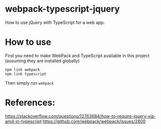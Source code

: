 # webpack-typescript-jquery
How to use jQuery with TypeScript for a web app.

# How to use
First you need to make WebPack and TypeScript available in this project (assuming they are installed globally)
~~~~
npm link webpack
npm link typescript
~~~~

Then simply run `webpack`


# References:
https://stackoverflow.com/questions/12763684/how-to-require-jquery-via-amd-in-typescript
https://github.com/webpack/webpack/issues/2800
